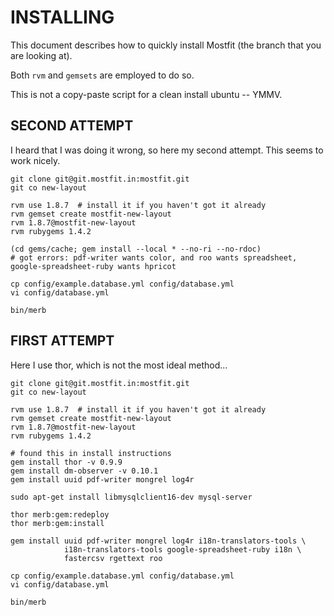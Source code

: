 INSTALLING
==========

This document describes how to quickly install Mostfit (the branch that you are looking at).

Both `rvm` and `gemsets` are employed to do so.

This is not a copy-paste script for a clean install ubuntu -- YMMV.



##  SECOND ATTEMPT

I heard that I was doing it wrong, so here my second attempt.  This seems to work nicely.


    git clone git@git.mostfit.in:mostfit.git
    git co new-layout

    rvm use 1.8.7  # install it if you haven't got it already
    rvm gemset create mostfit-new-layout
    rvm 1.8.7@mostfit-new-layout
    rvm rubygems 1.4.2

    (cd gems/cache; gem install --local * --no-ri --no-rdoc)
    # got errors: pdf-writer wants color, and roo wants spreadsheet, google-spreadsheet-ruby wants hpricot

    cp config/example.database.yml config/database.yml
    vi config/database.yml

    bin/merb





##  FIRST ATTEMPT

Here I use thor, which is not the most ideal method...


    git clone git@git.mostfit.in:mostfit.git
    git co new-layout

    rvm use 1.8.7  # install it if you haven't got it already
    rvm gemset create mostfit-new-layout
    rvm 1.8.7@mostfit-new-layout
    rvm rubygems 1.4.2

    # found this in install instructions
    gem install thor -v 0.9.9
    gem install dm-observer -v 0.10.1
    gem install uuid pdf-writer mongrel log4r

    sudo apt-get install libmysqlclient16-dev mysql-server

    thor merb:gem:redeploy
    thor merb:gem:install

    gem install uuid pdf-writer mongrel log4r i18n-translators-tools \
                i18n-translators-tools google-spreadsheet-ruby i18n \
                fastercsv rgettext roo

    cp config/example.database.yml config/database.yml
    vi config/database.yml

    bin/merb


